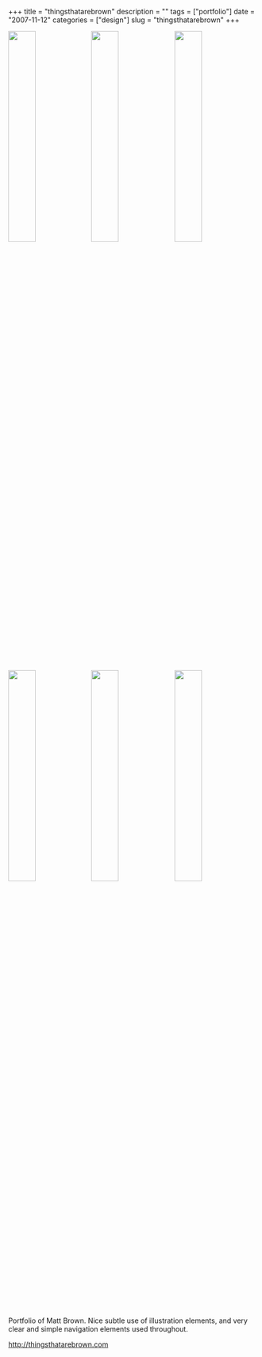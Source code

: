 +++
title = "thingsthatarebrown"
description = ""
tags = ["portfolio"]
date = "2007-11-12"
categories = ["design"]
slug = "thingsthatarebrown"
+++


<div id="screens-thumbs" class="clearfix mt1-5">
<a href="http://media.konigi.com/design/thingsthatarebrown-1.jpg" class="group" rel="group"><img src="http://media.konigi.com/design/thingsthatarebrown-1.png" alt="" class="thumb" style="width: 33%; max-width: 33%;padding: 0 1px 1px 0" /></a><a href="http://media.konigi.com/design/thingsthatarebrown-2.jpg" class="group" rel="group"><img src="http://media.konigi.com/design/thingsthatarebrown-2.png" alt="" class="thumb" style="width: 33%; max-width: 33%;padding: 0 1px 1px 0" /></a><a href="http://media.konigi.com/design/thingsthatarebrown-3.jpg" class="group" rel="group"><img src="http://media.konigi.com/design/thingsthatarebrown-3.png" alt="" class="thumb" style="width: 33%; max-width: 33%;padding: 0 1px 1px 0" /></a><a href="http://media.konigi.com/design/thingsthatarebrown-4.jpg" class="group" rel="group"><img src="http://media.konigi.com/design/thingsthatarebrown-4.png" alt="" class="thumb" style="width: 33%; max-width: 33%;padding: 0 1px 1px 0" /></a><a href="http://media.konigi.com/design/thingsthatarebrown-5.jpg" class="group" rel="group"><img src="http://media.konigi.com/design/thingsthatarebrown-5.png" alt="" class="thumb" style="width: 33%; max-width: 33%;padding: 0 1px 1px 0" /></a><a href="http://media.konigi.com/design/thingsthatarebrown-6.jpg" class="group" rel="group"><img src="http://media.konigi.com/design/thingsthatarebrown-6.png" alt="" class="thumb" style="width: 33%; max-width: 33%;padding: 0 1px 1px 0" /></a>
</div>   
<p>Portfolio of Matt Brown. Nice subtle use of illustration elements, and very clear and simple navigation elements used throughout.</p>
<p><a href="http://thingsthatarebrown.com/">http://thingsthatarebrown.com</a></p>  
